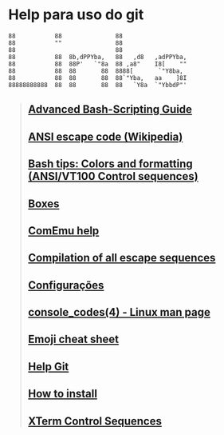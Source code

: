# Help para uso do git

```dos
88           88               88                    
88           ""               88                    
88                            88                    
88           88  8b,dPPYba,   88   ,d8   ,adPPYba,  
88           88  88P'   `"8a  88 ,a8"    I8[    ""  
88           88  88       88  8888[       `"Y8ba,   
88           88  88       88  88`"Yba,   aa    ]8I  
88888888888  88  88       88  88   `Y8a  `"YbbdP"'  
```

>## [Advanced Bash-Scripting Guide](https://www.tldp.org/LDP/abs/html/index.html)
>
>## [ANSI escape code (Wikipedia)](https://en.wikipedia.org/wiki/ANSI_escape_code)
>
>## [Bash tips: Colors and formatting (ANSI/VT100 Control sequences)](https://misc.flogisoft.com/bash/tip_colors_and_formatting)
>
>## [Boxes](https://boxes.thomasjensen.com)
>
>## [ComEmu help](https://conemu.github.io/en/AnsiEscapeCodes.html)
>
>## [Compilation of all escape sequences](http://bjh21.me.uk/all-escapes/all-escapes.txt)
>
>## [Configurações](https://gist.github.com/GiovaniPM/7f5457fb99ca42b8e490e438132a7048)
> 
>## [console_codes(4) - Linux man page](https://linux.die.net/man/4/console_codes)
>
>## [Emoji cheat sheet](https://www.webfx.com/tools/emoji-cheat-sheet/)
>
>## [Help Git](./git%20help.md)
>
>## [How to install](./How%20to%20Install.md)
>
>## [XTerm Control Sequences](https://invisible-island.net/xterm/ctlseqs/ctlseqs.html)
